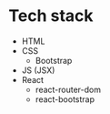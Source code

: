 # Tech stack
- HTML
- CSS
  - Bootstrap
- JS (JSX)
- React
  - react-router-dom
  - react-bootstrap
